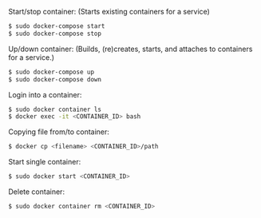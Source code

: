 Start/stop container: (Starts existing containers for a service)
```bash
$ sudo docker-compose start
$ sudo docker-compose stop
```

Up/down container: (Builds, (re)creates, starts, and attaches to containers for a service.)
```bash
$ sudo docker-compose up
$ sudo docker-compose down
```

Login into a container:
```bash
$ sudo docker container ls
$ docker exec -it <CONTAINER_ID> bash
```

Copying file from/to container:
```bash
$ docker cp <filename> <CONTAINER_ID>/path
```

Start single container:
```bash
$ sudo docker start <CONTAINER_ID>
```

Delete container:
```bash
$ sudo docker container rm <CONTAINER_ID>
```
